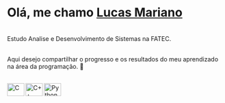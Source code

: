 <!--
**LucasMarianoo/LucasMarianoo** is a ✨ _special_ ✨ repository because its `README.md` (this file) appears on your GitHub profile.

Here are some ideas to get you started:

- 🔭 I’m currently working on ...
- 🌱 I’m currently learning ...
- 👯 I’m looking to collaborate on ...
- 🤔 I’m looking for help with ...
- 💬 Ask me about ...
- 📫 How to reach me: ...
- 😄 Pronouns: ...
- ⚡ Fun fact: ...
-->

<div>
  
  <h1 align="left">
    Olá, me chamo 
    <a href="https://www.linkedin.com/in/lucas-mariano1991/">Lucas Mariano</a>
  </h1>
  
  
  <p align="left"> <br>   
    Estudo Analise e Desenvolvimento de Sistemas na FATEC.
  <p align="left"> <br>
    Aqui desejo compartilhar o progresso e os resultados do meu aprendizado na área da programação. 🦾
  
 </div>

<div align="left" valign="top"><br>
  
<img align="left" alt="C" height="30" width="40" src="https://cdn.jsdelivr.net/gh/devicons/devicon/icons/c/c-original.svg"> 
<img align="left" alt="C++" height="30" width="40" src="https://cdn.jsdelivr.net/gh/devicons/devicon/icons/cplusplus/cplusplus-original.svg" />
<img align="left" alt="Python" height="30" width="40" src="https://cdn.jsdelivr.net/gh/devicons/devicon/icons/python/python-original.svg" />
  
</div><br>
